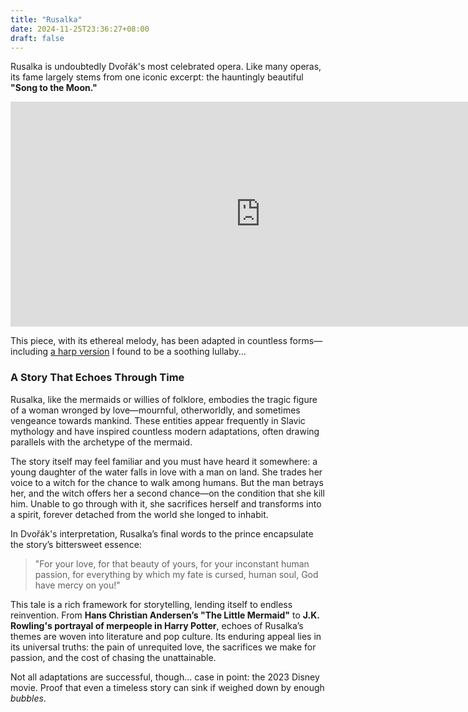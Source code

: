 ```yaml
---
title: "Rusalka"
date: 2024-11-25T23:36:27+08:00
draft: false
---
```


Rusalka is undoubtedly Dvořák's most celebrated opera. Like many operas, its fame largely stems from one iconic excerpt: the hauntingly beautiful **"Song to the Moon."**

<iframe width="800" height="360" src="https://www.youtube.com/embed/FS_aB9u1jVk?si=ugGJKPdSbHyclWcX" title="YouTube video player" frameborder="0" allow="accelerometer; autoplay; clipboard-write; encrypted-media; gyroscope; picture-in-picture; web-share" referrerpolicy="strict-origin-when-cross-origin" allowfullscreen></iframe>

This piece, with its ethereal melody, has been adapted in countless forms—including [a harp version](https://youtu.be/JB9rNAorjVM?si=xQarh4sNr9tNlrsF) I found to be a soothing lullaby...

### A Story That Echoes Through Time

Rusalka, like the mermaids or willies of folklore, embodies the tragic figure of a woman wronged by love—mournful, otherworldly, and sometimes vengeance towards mankind. These entities appear frequently in Slavic mythology and have inspired countless modern adaptations, often drawing parallels with the archetype of the mermaid.

The story itself may feel familiar and you must have heard it somewhere: a young daughter of the water falls in love with a man on land. She trades her voice to a witch for the chance to walk among humans. But the man betrays her, and the witch offers her a second chance—on the condition that she kill him. Unable to go through with it, she sacrifices herself and transforms into a spirit, forever detached from the world she longed to inhabit.

In Dvořák's interpretation, Rusalka’s final words to the prince encapsulate the story’s bittersweet essence:

> "For your love, for that beauty of yours, for your inconstant human passion, for everything by which my fate is cursed, human soul, God have mercy on you!"

This tale is a rich framework for storytelling, lending itself to endless reinvention. From **Hans Christian Andersen’s "The Little Mermaid"** to **J.K. Rowling's portrayal of merpeople in Harry Potter**, echoes of Rusalka’s themes are woven into literature and pop culture. Its enduring appeal lies in its universal truths: the pain of unrequited love, the sacrifices we make for passion, and the cost of chasing the unattainable.

Not all adaptations are successful, though... case in point: the 2023 Disney movie. Proof that even a timeless story can sink if weighed down by enough *bubbles*.
